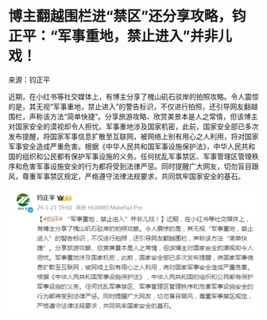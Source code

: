 # 博主翻越围栏进“禁区”还分享攻略，钧正平：“军事重地，禁止进入”并非儿戏！

来源：钧正平

近期，在小红书等社交媒体上，有博主分享了槐山矶石驳岸的拍照攻略。令人震惊的是，其无视“军事重地，禁止进入”的警告标识，不仅进行拍照，还引导网友翻越围栏，声称该方法“简单快捷”。分享旅游攻略、欣赏美景本是人之常情，但该博主对国家安全的漠视却令人担忧。军事重地涉及国家机密，此前，国家安全部已多次发布提醒，将国家军事信息扩散至互联网，被网络上别有用心之人利用，将对国家军事安全造成严重危害。根据《中华人民共和国军事设施保护法》，中华人民共和国的组织和公民都有保护军事设施的义务。任何扰乱军事禁区、军事管理区管理秩序和危害军事设施安全的行为都将受到法律严惩。同时提醒广大网友，切勿盲目跟风，尊重军事禁区规定，严格遵守法律法规要求，共同筑牢国家安全的基石。

![6feb89ffe1e01c95c5107c065187b8fe.jpg](https://raw.githubusercontent.com/qqhsx/qqnews_image/main/2024/01/21/博主翻越围栏进“禁区”还分享攻略，钧正平：“军事重地，禁止进入”并非儿戏！/6feb89ffe1e01c95c5107c065187b8fe.jpg)

